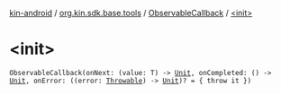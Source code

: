 [kin-android](../../index.md) / [org.kin.sdk.base.tools](../index.md) / [ObservableCallback](index.md) / [&lt;init&gt;](./-init-.md)

# &lt;init&gt;

`ObservableCallback(onNext: (value: T) -> `[`Unit`](https://kotlinlang.org/api/latest/jvm/stdlib/kotlin/-unit/index.html)`, onCompleted: () -> `[`Unit`](https://kotlinlang.org/api/latest/jvm/stdlib/kotlin/-unit/index.html)`, onError: ((error: `[`Throwable`](https://kotlinlang.org/api/latest/jvm/stdlib/kotlin/-throwable/index.html)`) -> `[`Unit`](https://kotlinlang.org/api/latest/jvm/stdlib/kotlin/-unit/index.html)`)? = { throw it })`